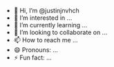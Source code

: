 - 👋 Hi, I’m @justinjnvhch
- 👀 I’m interested in ...
- 🌱 I’m currently learning ...
- 💞️ I’m looking to collaborate on ...
- 📫 How to reach me ...
- 😄 Pronouns: ...
- ⚡ Fun fact: ...

<!---
justinjnvhch/justinjnvhch is a ✨ special ✨ repository because its `README.md` (this file) appears on your GitHub profile.
You can click the Preview link to take a look at your changes.
--->
